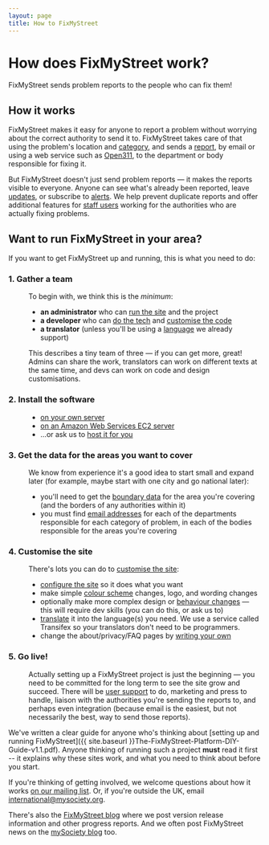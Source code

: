 ```yaml
---
layout: page
title: How to FixMyStreet
---
```


# How does FixMyStreet work?

<p class="lead">
  FixMyStreet sends problem reports to the people who can fix them!
</p>

##  How it works

FixMyStreet makes it easy for anyone to report a problem without worrying about
the correct authority to send it to. FixMyStreet takes care of that using the
problem's location and <a href="{{ site.baseurl }}glossary/#category"
class="glossary">category</a>, and sends a
<a href="{{ site.baseurl }}glossary/#report" class="glossary">report</a>, 
by email or using a web service such as <a href="{{ site.baseurl }}glossary/#open311"
class="glossary">Open311</a>, to the department or body responsible for fixing
it.

But FixMyStreet doesn't just send problem reports &mdash; it makes the reports
visible to everyone. Anyone can see what's already been reported, leave <a
href="{{ site.baseurl }}glossary/#update" class="glossary">updates</a>, or
subscribe to <a href="{{ site.baseurl }}glossary/#alert"
class="glossary">alerts</a>. We help prevent duplicate reports and offer
additional features for <a href="{{ site.baseurl }}glossary/#staff-user"
class="glossary">staff users</a> working for the authorities who are actually
fixing problems.


## Want to run FixMyStreet in your area?

If you want to get FixMyStreet up and running, this is what you need to do:

<dl class="reveal-on-click" data-reveal-noun="steps">
  <dt>
    <h3 id="gather_a_team">1. Gather a team</h3>
  </dt>
  <dd>
    <p>
      To begin with, we think this is the <em>minimum</em>:
    </p>
    <ul>
      <li>
        <strong>an administrator</strong> who can 
        <a href="{{ site.baseurl }}running">run the site</a> and the project
      </li>
      <li>
        <strong>a developer</strong> who can 
        <a href="{{ site.baseurl }}install">do the tech</a> and 
        <a href="{{ site.baseurl }}customising">customise the code</a>
      </li>
      <li>
        <strong>a translator</strong> (unless you'll be using a 
        <a href="{{ site.baseurl }}customising/language">language</a>
        we already support)
      </li>
    </ul>
    <p>
      This describes a tiny team of three &mdash; if you can get more, great!
      Admins can share the work, translators can work on different texts at the
      same time, and devs can work on code and design customisations.
    </p>
  </dd>
  <dt>
    <h3 id="install_the_software">2. Install the software</h3>
  </dt>
  <dd>
    <ul>
      <li><a href="{{ site.baseurl }}install/install-script">on your own server</a></li>
      <li><a href="{{ site.baseurl }}install/ami">on an Amazon Web Services EC2 server</a></li>
      <li>...or ask us to <a href="{{ site.baseurl }}install/#hosting">host it for you</a></li>
    </ul>
  </dd>  
  <dt>
    <h3 id="get_the_data_for_the_areas_you_want_to_cover">3. Get the data for the areas you want to cover</h3>
  </dt>
  <dd>
    <p>
      We know from experience it's a good idea to start small and expand later (for
      example, maybe start with one city and go national later):
    </p>
    <ul>
      <li>
        you'll need to get the 
        <a href="{{ site.baseurl }}customising/boundaries">boundary data</a>
        for the area you're covering (and the borders of any authorities within it)
      </li>
      <li>
        you must find 
        <a href="{{ site.baseurl }}running/bodies_and_contacts">email addresses</a>
         for each of the departments responsible for each category of problem,
         in each of the bodies responsible for the areas you're covering
      </li>
    </ul>
  </dd>
  <dt>
    <h3 id="customise_the_site">4. Customise the site</h3>
  </dt>
  <dd>
    There's lots you can do to 
    <a href="{{ site.baseurl }}customising">customise the site</a>:
    <ul>
      <li>
        <a href="{{ site.baseurl }}customising/config">configure the site</a>
        so it does what you want
      </li>
      <li>
        make simple <a href="{{ site.baseurl }}customising/css">colour scheme</a> changes, 
        logo, and wording changes 
      </li>
      <li>
        optionally make more complex design or 
        <a href="{{ site.baseurl }}customising/cobrand-module">behaviour changes</a>
        &mdash; this will require dev skills (you can do this, or ask us to)
      </li>
      <li>
        <a href="{{ site.baseurl }}customising/language">translate</a>
        it into the language(s) you need. We use a service called
        Transifex so your translators don't need to be programmers.
      </li>
      <li>
        change the about/privacy/FAQ pages by 
        <a href="{{ site.baseurl }}customising/templates">writing your own</a>
      </li>
    </ul>
    
  </dd>
  <dt>
    <h3 id="go_live">5.  Go live!</h3>
  </dt>
  <dd>
    <p>
      Actually setting up a FixMyStreet project is just the beginning &mdash;
      you need to be committed for the long term to see the site grow and
      succeed. There will be
      <a href="{{ site.baseurl }}running/admin_manual">user support</a>
      to do, marketing and press to handle, liaison with the authorities you're
      sending the reports to, and perhaps even integration (because email is 
      the easiest, but not necessarily the best, way to send those reports).
    </p>
  </dd>
</dl>

<!-- NB duplicated from /overview -->
We've written a clear guide for anyone who's thinking about [setting up and
running FixMyStreet]({{ site.baseurl }}The-FixMyStreet-Platform-DIY-Guide-v1.1.pdf). Anyone
thinking of running such a project **must** read it first -- it explains why
these sites work, and what you need to think about before you start.

If you're thinking of getting involved, we welcome questions about how it
works [on our mailing
list](https://secure.mysociety.org/admin/lists/mailman/listinfo/fixmystreet).
Or, if you're outside the UK, email
<a href="mailto:international@mysociety.org">international@mysociety.org.</a>

There's also the [FixMyStreet blog](blog/) where we post version release
information and other progress reports. And we often post FixMyStreet news on
the <a href="http://www.mysociety.org/blog">mySociety blog</a> too.

